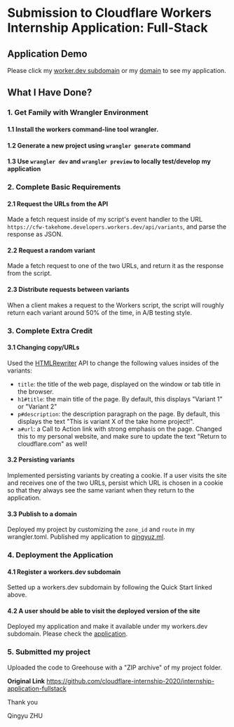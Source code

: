 # Submission to Cloudflare Workers Internship Application: Full-Stack

## Application Demo

Please click my [worker.dev subdomain](https://internship-assignment-cloudflare.qingyuz.workers.dev/) or my [domain](https://qingyuz.ml/) to see my application.

## What I Have Done?

### 1. Get Family with Wrangler Environment

#### 1.1 Install the workers command-line tool wrangler.

#### 1.2 Generate a new project using `wrangler generate` command

#### 1.3 Use `wrangler dev` and `wrangler preview` to locally test/develop my application

### 2. Complete Basic Requirements

#### 2.1 Request the URLs from the API

Made a fetch request inside of my script's event handler to the URL `https://cfw-takehome.developers.workers.dev/api/variants`, and parse the response as JSON. 

#### 2.2 Request a random variant

Made a fetch request to one of the two URLs, and return it as the response from the script.

#### 2.3 Distribute requests between variants

When a client makes a request to the Workers script, the script will roughly return each variant around 50% of the time, in A/B testing style.

### 3. Complete Extra Credit

#### 3.1 Changing copy/URLs

Used the [HTMLRewriter](https://developers.cloudflare.com/workers/reference/apis/html-rewriter/) API to change the following values insides of the variants:

- `title`: the title of the web page, displayed on the window or tab title in the browser.
- `h1#title`: the main title of the page. By default, this displays "Variant 1" or "Variant 2"
- `p#description`: the description paragraph on the page. By default, this displays the text "This is variant X of the take home project!".
- `a#url`: a Call to Action link with strong emphasis on the page. Changed this to my personal website, and make sure to update the text "Return to cloudflare.com" as well!

#### 3.2 Persisting variants

Implemented persisting variants by creating a cookie. If a user visits the site and receives one of the two URLs, persist which URL is chosen in a cookie so that they always see the same variant when they return to the application.

#### 3.3 Publish to a domain

Deployed my project by customizing the `zone_id` and `route` in my wrangler.toml. Published my application to [qingyuz.ml](https://qingyuz.ml/).

### 4. Deployment the Application

#### 4.1 Register a workers.dev subdomain

Setted up a workers.dev subdomain by following the Quick Start linked above.

#### 4.2 A user should be able to visit the deployed version of the site

Deployed my application and make it available under my workers.dev subdomain. Please check the [application](https://internship-assignment-cloudflare.qingyuz.workers.dev/).

### 5. Submitted my project
Uploaded the code to Greehouse with a "ZIP archive" of my project folder.

**Original Link**
https://github.com/cloudflare-internship-2020/internship-application-fullstack

Thank you


Qingyu ZHU
